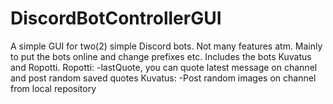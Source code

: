 # DiscordBotControllerGUI
A simple GUI for two(2) simple Discord bots. Not many features atm. 
Mainly to put the bots online and change prefixes etc.
Includes the bots Kuvatus and Ropotti. 
Ropotti:
  -lastQuote, you can quote latest message on channel and post random saved quotes
Kuvatus:
  -Post random images on channel from local repository
